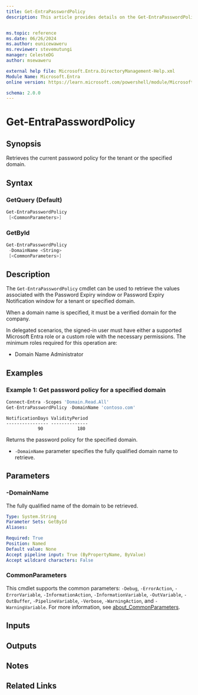 ```yaml
---
title: Get-EntraPasswordPolicy
description: This article provides details on the Get-EntraPasswordPolicy command.


ms.topic: reference
ms.date: 06/26/2024
ms.author: eunicewaweru
ms.reviewer: stevemutungi
manager: CelesteDG
author: msewaweru

external help file: Microsoft.Entra.DirectoryManagement-Help.xml
Module Name: Microsoft.Entra
online version: https://learn.microsoft.com/powershell/module/Microsoft.Entra/Get-EntraPasswordPolicy

schema: 2.0.0
---
```


# Get-EntraPasswordPolicy

## Synopsis

Retrieves the current password policy for the tenant or the specified domain.

## Syntax

### GetQuery (Default)

```powershell
Get-EntraPasswordPolicy
 [<CommonParameters>]
```

### GetById

```powershell
Get-EntraPasswordPolicy
 -DomainName <String>
 [<CommonParameters>]
```

## Description

The `Get-EntraPasswordPolicy` cmdlet can be used to retrieve the values associated with the Password Expiry
window or Password Expiry Notification window for a tenant or specified domain.

When a domain name is specified, it must be a verified domain for the company.

In delegated scenarios, the signed-in user must have either a supported Microsoft Entra role or a custom role with the necessary permissions. The minimum roles required for this operation are:

- Domain Name Administrator

## Examples

### Example 1: Get password policy for a specified domain

```powershell
Connect-Entra -Scopes 'Domain.Read.All'
Get-EntraPasswordPolicy -DomainName 'contoso.com'
```

```Output
NotificationDays ValidityPeriod
---------------- --------------
            90             180
```

Returns the password policy for the specified domain.

- `-DomainName` parameter specifies the fully qualified domain name to retrieve.

## Parameters

### -DomainName

The fully qualified name of the domain to be retrieved.

```yaml
Type: System.String
Parameter Sets: GetById
Aliases:

Required: True
Position: Named
Default value: None
Accept pipeline input: True (ByPropertyName, ByValue)
Accept wildcard characters: False
```

### CommonParameters

This cmdlet supports the common parameters: `-Debug`, `-ErrorAction`, `-ErrorVariable`, `-InformationAction`, `-InformationVariable`, `-OutVariable`, `-OutBuffer`, `-PipelineVariable`, `-Verbose`, `-WarningAction`, and `-WarningVariable`. For more information, see [about_CommonParameters](https://go.microsoft.com/fwlink/?LinkID=113216).

## Inputs

## Outputs

## Notes

## Related Links
